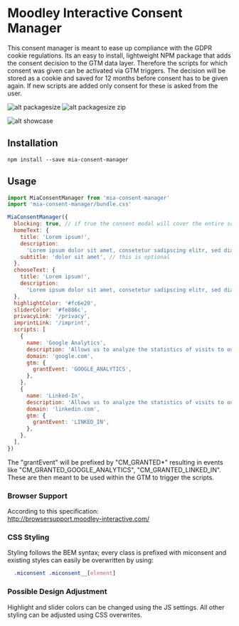 # Moodley Interactive Consent Manager

This consent manager is meant to ease up compliance with the GDPR cookie regulations. Its an easy to install, lightweight NPM package that adds the consent decision to the GTM data layer. Therefore the scripts for which consent was given can be activated via GTM triggers.
The decision will be stored as a cookie and saved for 12 months before consent has to be given again. If new scripts are added only consent for these is asked from the user.

![alt packagesize](https://badgen.net/bundlephobia/min/mia-consent-manager 'package size')
![alt packagesize zip](https://badgen.net/bundlephobia/minzip/mia-consent-manager 'package size zip')

![alt showcase](https://valschr.github.io/mia-consent-manager/mia_consent_manager_showcase.gif 'showcase')

## Installation

`npm install --save mia-consent-manager`

## Usage

```javascript
import MiaConsentManager from 'mia-consent-manager'
import 'mia-consent-manager/bundle.css'

MiaConsentManager({
  blocking: true, // if true the consent modal will cover the entire screen, if false it will be in the left bottom corner
  homeText: {
    title: 'Lorem ipsum!',
    description:
      'Lorem ipsum dolor sit amet, consetetur sadipscing elitr, sed diam nonumy eirmod tempor invidunt ut labore et dolore magna aliquyam erat, sed diam voluptua.',
    subtitle: 'dolor sit amet', // this is optional
  },
  chooseText: {
    title: 'Lorem ipsum!',
    description:
      'Lorem ipsum dolor sit amet, consetetur sadipscing elitr, sed diam nonumy eirmod tempor invidunt ut labore et dolore magna aliquyam erat, sed diam voluptua.',
  },
  highlightColor: '#fc6e20',
  sliderColor: '#fe886c',
  privacyLink: '/privacy',
  imprintLink: '/imprint',
  scripts: [
    {
      name: 'Google Analytics',
      description: 'Allows us to analyze the statistics of visits to our site',
      domain: 'google.com',
      gtm: {
        grantEvent: 'GOOGLE_ANALYTICS',
      },
    },
    {
      name: 'Linked-In',
      description: 'Allows us to analyze the statistics of visits to our site',
      domain: 'linkedin.com',
      gtm: {
        grantEvent: 'LINKED_IN',
      },
    },
  ],
})
```

The "grantEvent" will be prefixed by "CM_GRANTED\*" resulting in events like "CM_GRANTED_GOOGLE_ANALYTICS", "CM_GRANTED_LINKED_IN".
These are then meant to be used within the GTM to trigger the scripts.

### Browser Support 

According to this specification:  
http://browsersupport.moodley-interactive.com/

### CSS Styling

Styling follows the BEM syntax; every class is prefixed with miconsent and existing styles can easily be overwritten by using:
```css
  .miconsent .miconsent__[element] 
```

### Possible Design Adjustment

Highlight and slider colors can be changed using the JS settings. All other styling can be adjusted using CSS overwrites. 